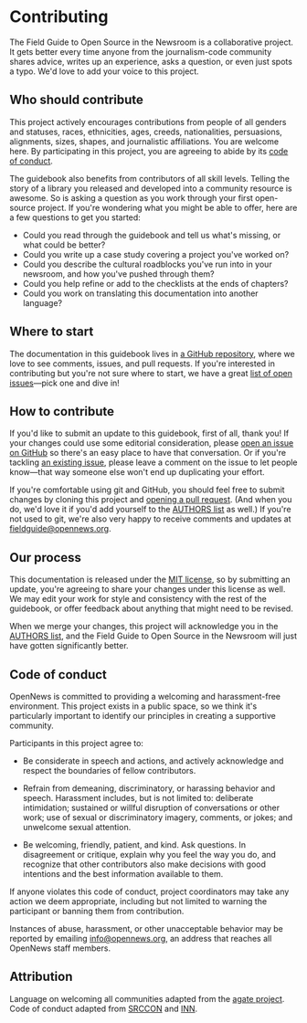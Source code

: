# Contributing

The Field Guide to Open Source in the Newsroom is a collaborative project. It gets better every time anyone from the journalism-code community shares advice, writes up an experience, asks a question, or even just spots a typo. We'd love to add your voice to this project.

## Who should contribute

This project actively encourages contributions from people of all genders and statuses, races, ethnicities, ages, creeds, nationalities, persuasions, alignments, sizes, shapes, and journalistic affiliations. You are welcome here. By participating in this project, you are agreeing to abide by its [code of conduct](#code-of-conduct).

The guidebook also benefits from contributors of all skill levels. Telling the story of a library you released and developed into a community resource is awesome. So is asking a question as you work through your first open-source project. If you're wondering what you might be able to offer, here are a few questions to get you started:

* Could you read through the guidebook and tell us what's missing, or what could be better?
* Could you write up a case study covering a project you've worked on?
* Could you describe the cultural roadblocks you've run into in your newsroom, and how you've pushed through them?
* Could you help refine or add to the checklists at the ends of chapters?
* Could you work on translating this documentation into another language?

## Where to start

The documentation in this guidebook lives in [a GitHub repository](https://github.com/OpenNewsLabs/field-guide-open-source-newsroom), where we love to see comments, issues, and pull requests. If you're interested in contributing but you're not sure where to start, we have a great [list of open issues](https://github.com/OpenNewsLabs/field-guide-open-source-newsroom/issues)—pick one and dive in!

## How to contribute

If you'd like to submit an update to this guidebook, first of all, thank you! If your changes could use some editorial consideration, please [open an issue on GitHub](https://github.com/OpenNewsLabs/field-guide-open-source-newsroom/issues/new) so there's an easy place to have that conversation. Or if you're tackling [an existing issue](https://github.com/OpenNewsLabs/field-guide-open-source-newsroom/issues), please leave a comment on the issue to let people know—that way someone else won't end up duplicating your effort.

If you're comfortable using git and GitHub, you should feel free to submit changes by cloning this project and [opening a pull request](https://github.com/OpenNewsLabs/field-guide-open-source-newsroom/compare). (And when you do, we'd love it if you'd add yourself to the [AUTHORS list](https://github.com/OpenNewsLabs/field-guide-open-source-newsroom#authors) as well.) If you're not used to git, we're also very happy to receive comments and updates at [fieldguide@opennews.org](mailto:fieldguide@opennews.org).

## Our process

This documentation is released under the [MIT license](https://github.com/OpenNewsLabs/field-guide-open-source-newsroom/blob/master/LICENSE), so by submitting an update, you're agreeing to share your changes under this license as well. We may edit your work for style and consistency with the rest of the guidebook, or offer feedback about anything that might need to be revised.

When we merge your changes, this project will acknowledge you in the [AUTHORS list](https://github.com/OpenNewsLabs/field-guide-open-source-newsroom#authors), and the Field Guide to Open Source in the Newsroom will just have gotten significantly better.

## Code of conduct

OpenNews is committed to providing a welcoming and harassment-free environment. This project exists in a public space, so we think it's particularly important to identify our principles in creating a supportive community.

Participants in this project agree to:

* Be considerate in speech and actions, and actively acknowledge and respect the boundaries of fellow contributors.

* Refrain from demeaning, discriminatory, or harassing behavior and speech. Harassment includes, but is not limited to: deliberate intimidation; sustained or willful disruption of conversations or other work; use of sexual or discriminatory imagery, comments, or jokes; and unwelcome sexual attention.

* Be welcoming, friendly, patient, and kind. Ask questions. In disagreement or critique, explain why you feel the way you do, and recognize that other contributors also make decisions with good intentions and the best information available to them.

If anyone violates this code of conduct, project coordinators may take any action we deem appropriate, including but not limited to warning the participant or banning them from contribution.

Instances of abuse, harassment, or other unacceptable behavior may be reported by emailing [info@opennews.org](mailto:info@opennews.org), an address that reaches all OpenNews staff members.

## Attribution

Language on welcoming all communities adapted from the [agate project](https://github.com/wireservice/agate/blob/1.5.5/docs/contributing.rst). Code of conduct adapted from [SRCCON](https://srccon.org/conduct/) and [INN](https://github.com/INN/docs/blob/master/how-to-work-with-us/contributing.md).